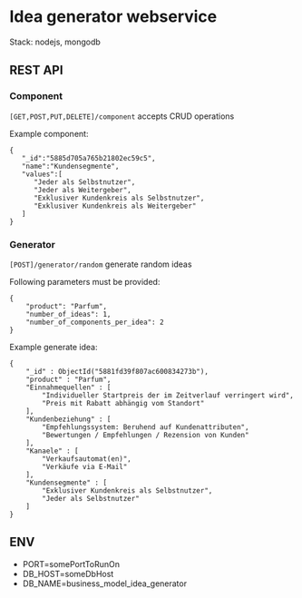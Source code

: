 # Idea generator webservice

Stack: nodejs, mongodb

## REST API

### Component

```[GET,POST,PUT,DELETE]/component``` accepts CRUD operations

Example component:

```
{
   "_id":"5885d705a765b21802ec59c5",
   "name":"Kundensegmente",
   "values":[
      "Jeder als Selbstnutzer",
      "Jeder als Weitergeber",
      "Exklusiver Kundenkreis als Selbstnutzer",
      "Exklusiver Kundenkreis als Weitergeber"
   ]
}
```

### Generator

```[POST]/generator/random``` generate random ideas

Following parameters must be provided:

```
{
	"product": "Parfum",
	"number_of_ideas": 1,
	"number_of_components_per_idea": 2
}
```

Example generate idea:
```
{
    "_id" : ObjectId("5881fd39f807ac600834273b"),
    "product" : "Parfum",
    "Einnahmequellen" : [
        "Individueller Startpreis der im Zeitverlauf verringert wird",
        "Preis mit Rabatt abhängig vom Standort"
    ],
    "Kundenbeziehung" : [
        "Empfehlungssystem: Beruhend auf Kundenattributen",
        "Bewertungen / Empfehlungen / Rezension von Kunden"
    ],
    "Kanaele" : [
        "Verkaufsautomat(en)",
        "Verkäufe via E-Mail"
    ],
    "Kundensegmente" : [
        "Exklusiver Kundenkreis als Selbstnutzer",
        "Jeder als Selbstnutzer"
    ]
}
```

## ENV

 - PORT=somePortToRunOn
 - DB_HOST=someDbHost
 - DB_NAME=business_model_idea_generator
